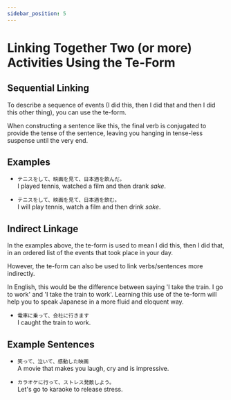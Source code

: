 ```yaml
---
sidebar_position: 5
---
```


# Linking Together Two (or more) Activities Using the Te-Form

## Sequential Linking

To describe a sequence of events (I did this, then I did that and then I did this other thing), you can use the te-form.

When constructing a sentence like this, the final verb is conjugated to provide the tense of the sentence, leaving you hanging in tense-less suspense until the very end.

## Examples

- ``テニスをして、映画を見て、日本酒を飲んだ。``  
  I played tennis, watched a film and then drank *sake*.

- ``テニスをして、映画を見て、日本酒を飲む。``  
  I will play tennis, watch a film and then drink *sake*.

## Indirect Linkage

In the examples above, the te-form is used to mean I did this, then I did that, in an ordered list of the events that took place in your day.

However, the te-form can also be used to link verbs/sentences more indirectly.

In English, this would be the difference between saying 'I take the train. I go to work' and 'I take the train to work'. Learning this use of the te-form will help you to speak Japanese in a more fluid and eloquent way.

- ``電車に乗って、会社に行きます``  
  I caught the train to work.

## Example Sentences

- ``笑って、泣いて、感動した映画``  
  A movie that makes you laugh, cry and is impressive.

- ``カラオケに行って、ストレス発散しよう。``  
  Let's go to karaoke to release stress.
